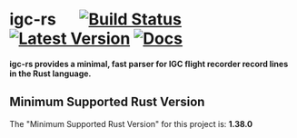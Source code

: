 # igc-rs &emsp; [![Build Status]][travis] [![Latest Version]][crates.io] [![Docs]][docs.rs]

[Build Status]: https://api.travis-ci.org/Joey9801/igc-rs.svg?branch=master
[travis]: https://travis-ci.org/Joey9801/igc-rs
[Latest Version]: https://img.shields.io/crates/v/igc.svg
[crates.io]: https://crates.io/crates/igc
[Docs]: https://docs.rs/igc/badge.svg
[docs.rs]: https://docs.rs/igc

**igc-rs provides a minimal, fast parser for IGC flight recorder record lines in the Rust language.**

## Minimum Supported Rust Version

The "Minimum Supported Rust Version" for this project is: **1.38.0**
